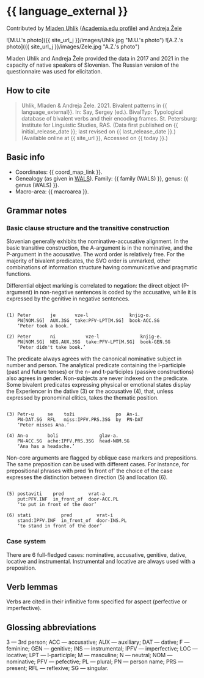 # {{ language_external }}
Contributed by [Mladen Uhlik](https://www.ff.uni-lj.si/en/employees/mladen-uhlik) ([Academia.edu profile](https://uni-lj.academia.edu/MladenUhlik)) and [Andreja Žele](https://isjfr.zrc-sazu.si/sl/sodelavci/andreja-%C5%BEele-sl#v)

![M.U.'s photo]({{ site_url_j }}/images/Uhlik.jpg "M.U.'s photo")
![A.Z.'s photo]({{ site_url_j }}/images/Zele.jpg "A.Z.'s photo")

Mladen Uhlik and Andreja Žele provided the data in 2017 and 2021 in the capacity of native speakers of Slovenian. The Russian version of the questionnaire was used for elicitation.

## How to cite
> Uhlik, Mladen & Andreja Žele. 2021. Bivalent patterns in {{ language_external}}. 
> In: Say, Sergey (ed.). BivalTyp: Typological database of bivalent verbs and their encoding frames. 
> St. Petersburg: Institute for Linguistic Studies, RAS. 
> (Data first published on {{ initial_release_date }}; 
> last revised on {{ last_release_date }}.) (Available online at {{ site_url }}, 
> Accessed on {{ today }}.)

## Basic info
- Coordinates: {{ coord_map_link }}.
- Genealogy (as given in [WALS](https://wals.info/)). Family: {{ family (WALS) }}, genus: {{ genus (WALS) }}.
- Macro-area: {{ macroarea }}.

## Grammar notes

### Basic clause structure and the transitive construction

Slovenian generally exhibits the nominative-accusative alignment. In the basic transitive construction, the A-argument is in the nominative, and the P-argument in the accusative. The word order is relatively free. For the majority of bivalent predicates, the SVO order is unmarked, other combinations of information structure having communicative and pragmatic functions.

Differential object marking is correlated to negation: the direct object (P-argument) in non-negative sentences is coded by the accusative, while it is expressed by the genitive in negative sentences. 

```

(1) Peter       je       vze-l               knjig-o.
    PN[NOM.SG]  AUX.3SG  take:PFV-LPT[M.SG]  book-ACC.SG
    ‘Peter took a book.’

(2) Peter       ni           vze-l               knjig-e.
    PN[NOM.SG]  NEG.AUX.3SG  take:PFV-LPT[M.SG]  book-GEN.SG
    ‘Peter didn't take book.’

```

The predicate always agrees with the canonical nominative subject in number and person. The analytical predicate containing the l-participle (past and future tenses) or the n- and t-participles (passive constructions) also agrees in gender. Non-subjects are never indexed on the predicate.
Some bivalent predicates expressing physical or emotional states display the Experiencer in the dative (3) or the accusative (4), that, unless expressed by pronominal clitics, takes the thematic position. 

```

(3) Petr-u     se    toži               po  An-i.
    PN-DAT.SG  RFL   miss:IPFV.PRS.3SG  by  PN-DAT
    ‘Peter misses Ana.’

(4) An-o       boli               glav-a.
    PN-ACC.SG  ache:IPFV.PRS.3SG  head-NOM.SG
    ‘Ana has a headache.’

```

Non-core arguments are flagged by oblique case markers and prepositions. The same preposition can be used with different cases. For instance, for prepositional phrases with pred  ‘in front of’  the choice of the case expresses the distinction between direction (5) and location (6).

```

(5) postaviti    pred         vrat-a
    put:PFV.INF  in_front_of  door-ACC.PL
    ‘to put in front of the door’

(6) stati           pred         vrat-i
    stand:IPFV.INF  in_front_of  door-INS.PL
    ‘to stand in front of the door’

```

### Case system
There are 6 full-fledged cases: nominative, accusative, genitive, dative, locative and instrumental. Instrumental and locative are always used with a preposition.

## Verb lemmas
Verbs are cited in their infinitive form specified for aspect (perfective or imperfective).

## Glossing abbreviations
3 — 3rd person; ACC — accusative; AUX — auxiliary; DAT — dative; F — feminine; GEN — genitive; INS — instrumental; IPFV — imperfective; LOC — locative; LPT — l-participle; M — masculine; N — neutral; NOM — nominative; PFV — pefective; PL — plural; PN — person name; PRS — present; RFL — reflexive; SG — singular.
